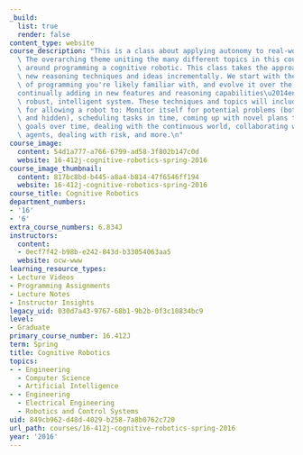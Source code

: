 ```yaml
---
_build:
  list: true
  render: false
content_type: website
course_description: "This is a class about applying autonomy to real-world systems.\
  \ The overarching theme uniting the many different topics in this course will center\
  \ around programming a cognitive robotic. This class takes the approach of introducing\
  \ new reasoning techniques and ideas incrementally. We start with the current paradigm\
  \ of programming you're likely familiar with, and evolve it over the semester\u2014\
  continually adding in new features and reasoning capabilities\u2014ending with a\
  \ robust, intelligent system. These techniques and topics will include algorithms\
  \ for allowing a robot to: Monitor itself for potential problems (both observable\
  \ and hidden), scheduling tasks in time, coming up with novel plans to achieve desired\
  \ goals over time, dealing with the continuous world, collaborating with other (autonomous)\
  \ agents, dealing with risk, and more.\n"
course_image:
  content: 54d1a777-a766-6799-ad58-3f802b147c0d
  website: 16-412j-cognitive-robotics-spring-2016
course_image_thumbnail:
  content: 817bc8bd-b445-a8a4-b814-47f6546ff194
  website: 16-412j-cognitive-robotics-spring-2016
course_title: Cognitive Robotics
department_numbers:
- '16'
- '6'
extra_course_numbers: 6.834J
instructors:
  content:
  - 0ecf7f42-b98b-e242-843d-b33054063aa5
  website: ocw-www
learning_resource_types:
- Lecture Videos
- Programming Assignments
- Lecture Notes
- Instructor Insights
legacy_uid: 030d7a43-9767-68b1-9b2b-0f3c10834bc9
level:
- Graduate
primary_course_number: 16.412J
term: Spring
title: Cognitive Robotics
topics:
- - Engineering
  - Computer Science
  - Artificial Intelligence
- - Engineering
  - Electrical Engineering
  - Robotics and Control Systems
uid: 849cb962-d48d-4029-b258-7a8b0762c720
url_path: courses/16-412j-cognitive-robotics-spring-2016
year: '2016'
---
```


